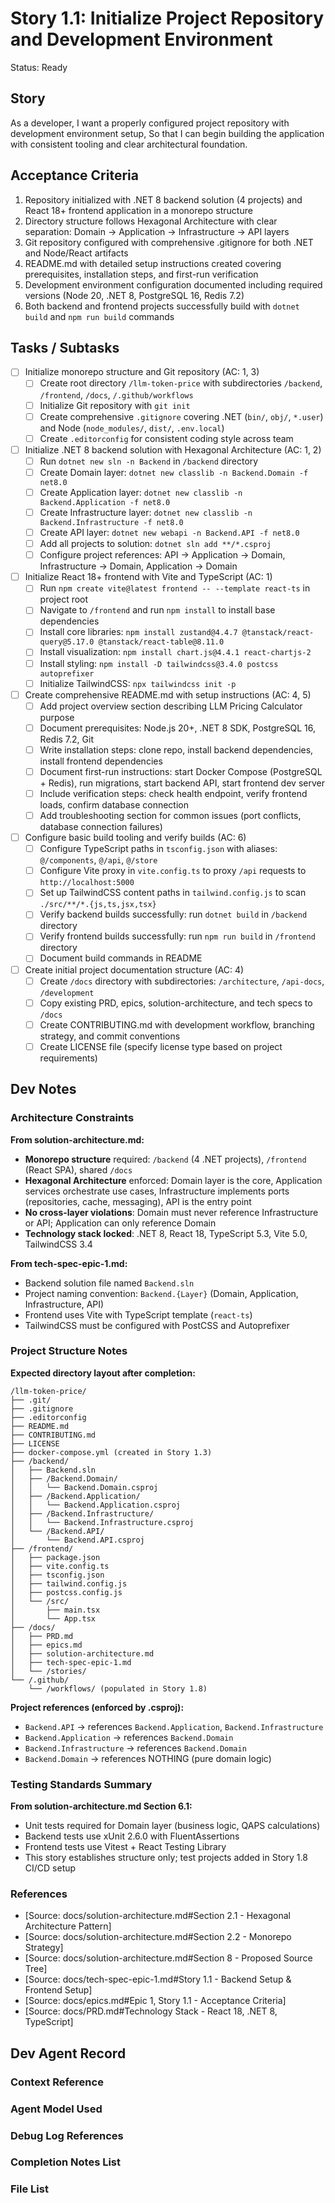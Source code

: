 # Story 1.1: Initialize Project Repository and Development Environment

Status: Ready

## Story

As a developer,
I want a properly configured project repository with development environment setup,
So that I can begin building the application with consistent tooling and clear architectural foundation.

## Acceptance Criteria

1. Repository initialized with .NET 8 backend solution (4 projects) and React 18+ frontend application in a monorepo structure
2. Directory structure follows Hexagonal Architecture with clear separation: Domain → Application → Infrastructure → API layers
3. Git repository configured with comprehensive .gitignore for both .NET and Node/React artifacts
4. README.md with detailed setup instructions created covering prerequisites, installation steps, and first-run verification
5. Development environment configuration documented including required versions (Node 20, .NET 8, PostgreSQL 16, Redis 7.2)
6. Both backend and frontend projects successfully build with `dotnet build` and `npm run build` commands

## Tasks / Subtasks

- [ ] Initialize monorepo structure and Git repository (AC: 1, 3)
  - [ ] Create root directory `/llm-token-price` with subdirectories `/backend`, `/frontend`, `/docs`, `/.github/workflows`
  - [ ] Initialize Git repository with `git init`
  - [ ] Create comprehensive `.gitignore` covering .NET (`bin/`, `obj/`, `*.user`) and Node (`node_modules/`, `dist/`, `.env.local`)
  - [ ] Create `.editorconfig` for consistent coding style across team

- [ ] Initialize .NET 8 backend solution with Hexagonal Architecture (AC: 1, 2)
  - [ ] Run `dotnet new sln -n Backend` in `/backend` directory
  - [ ] Create Domain layer: `dotnet new classlib -n Backend.Domain -f net8.0`
  - [ ] Create Application layer: `dotnet new classlib -n Backend.Application -f net8.0`
  - [ ] Create Infrastructure layer: `dotnet new classlib -n Backend.Infrastructure -f net8.0`
  - [ ] Create API layer: `dotnet new webapi -n Backend.API -f net8.0`
  - [ ] Add all projects to solution: `dotnet sln add **/*.csproj`
  - [ ] Configure project references: API → Application → Domain, Infrastructure → Domain, Application → Domain

- [ ] Initialize React 18+ frontend with Vite and TypeScript (AC: 1)
  - [ ] Run `npm create vite@latest frontend -- --template react-ts` in project root
  - [ ] Navigate to `/frontend` and run `npm install` to install base dependencies
  - [ ] Install core libraries: `npm install zustand@4.4.7 @tanstack/react-query@5.17.0 @tanstack/react-table@8.11.0`
  - [ ] Install visualization: `npm install chart.js@4.4.1 react-chartjs-2`
  - [ ] Install styling: `npm install -D tailwindcss@3.4.0 postcss autoprefixer`
  - [ ] Initialize TailwindCSS: `npx tailwindcss init -p`

- [ ] Create comprehensive README.md with setup instructions (AC: 4, 5)
  - [ ] Add project overview section describing LLM Pricing Calculator purpose
  - [ ] Document prerequisites: Node.js 20+, .NET 8 SDK, PostgreSQL 16, Redis 7.2, Git
  - [ ] Write installation steps: clone repo, install backend dependencies, install frontend dependencies
  - [ ] Document first-run instructions: start Docker Compose (PostgreSQL + Redis), run migrations, start backend API, start frontend dev server
  - [ ] Include verification steps: check health endpoint, verify frontend loads, confirm database connection
  - [ ] Add troubleshooting section for common issues (port conflicts, database connection failures)

- [ ] Configure basic build tooling and verify builds (AC: 6)
  - [ ] Configure TypeScript paths in `tsconfig.json` with aliases: `@/components`, `@/api`, `@/store`
  - [ ] Configure Vite proxy in `vite.config.ts` to proxy `/api` requests to `http://localhost:5000`
  - [ ] Set up TailwindCSS content paths in `tailwind.config.js` to scan `./src/**/*.{js,ts,jsx,tsx}`
  - [ ] Verify backend builds successfully: run `dotnet build` in `/backend` directory
  - [ ] Verify frontend builds successfully: run `npm run build` in `/frontend` directory
  - [ ] Document build commands in README

- [ ] Create initial project documentation structure (AC: 4)
  - [ ] Create `/docs` directory with subdirectories: `/architecture`, `/api-docs`, `/development`
  - [ ] Copy existing PRD, epics, solution-architecture, and tech specs to `/docs`
  - [ ] Create CONTRIBUTING.md with development workflow, branching strategy, and commit conventions
  - [ ] Create LICENSE file (specify license type based on project requirements)

## Dev Notes

### Architecture Constraints

**From solution-architecture.md:**
- **Monorepo structure** required: `/backend` (4 .NET projects), `/frontend` (React SPA), shared `/docs`
- **Hexagonal Architecture** enforced: Domain layer is the core, Application services orchestrate use cases, Infrastructure implements ports (repositories, cache, messaging), API is the entry point
- **No cross-layer violations**: Domain must never reference Infrastructure or API; Application can only reference Domain
- **Technology stack locked**: .NET 8, React 18, TypeScript 5.3, Vite 5.0, TailwindCSS 3.4

**From tech-spec-epic-1.md:**
- Backend solution file named `Backend.sln`
- Project naming convention: `Backend.{Layer}` (Domain, Application, Infrastructure, API)
- Frontend uses Vite with TypeScript template (`react-ts`)
- TailwindCSS must be configured with PostCSS and Autoprefixer

### Project Structure Notes

**Expected directory layout after completion:**
```
/llm-token-price/
├── .git/
├── .gitignore
├── .editorconfig
├── README.md
├── CONTRIBUTING.md
├── LICENSE
├── docker-compose.yml (created in Story 1.3)
├── /backend/
│   ├── Backend.sln
│   ├── /Backend.Domain/
│   │   └── Backend.Domain.csproj
│   ├── /Backend.Application/
│   │   └── Backend.Application.csproj
│   ├── /Backend.Infrastructure/
│   │   └── Backend.Infrastructure.csproj
│   └── /Backend.API/
│       └── Backend.API.csproj
├── /frontend/
│   ├── package.json
│   ├── vite.config.ts
│   ├── tsconfig.json
│   ├── tailwind.config.js
│   ├── postcss.config.js
│   └── /src/
│       ├── main.tsx
│       └── App.tsx
├── /docs/
│   ├── PRD.md
│   ├── epics.md
│   ├── solution-architecture.md
│   ├── tech-spec-epic-1.md
│   └── /stories/
└── /.github/
    └── /workflows/ (populated in Story 1.8)
```

**Project references (enforced by .csproj):**
- `Backend.API` → references `Backend.Application`, `Backend.Infrastructure`
- `Backend.Application` → references `Backend.Domain`
- `Backend.Infrastructure` → references `Backend.Domain`
- `Backend.Domain` → references NOTHING (pure domain logic)

### Testing Standards Summary

**From solution-architecture.md Section 6.1:**
- Unit tests required for Domain layer (business logic, QAPS calculations)
- Backend tests use xUnit 2.6.0 with FluentAssertions
- Frontend tests use Vitest + React Testing Library
- This story establishes structure only; test projects added in Story 1.8 CI/CD setup

### References

- [Source: docs/solution-architecture.md#Section 2.1 - Hexagonal Architecture Pattern]
- [Source: docs/solution-architecture.md#Section 2.2 - Monorepo Strategy]
- [Source: docs/solution-architecture.md#Section 8 - Proposed Source Tree]
- [Source: docs/tech-spec-epic-1.md#Story 1.1 - Backend Setup & Frontend Setup]
- [Source: docs/epics.md#Epic 1, Story 1.1 - Acceptance Criteria]
- [Source: docs/PRD.md#Technology Stack - React 18, .NET 8, TypeScript]

## Dev Agent Record

### Context Reference

<!-- Path(s) to story context XML will be added here by context workflow -->

### Agent Model Used

<!-- Agent model information will be populated during development -->

### Debug Log References

<!-- Debug logs will be added during development -->

### Completion Notes List

<!-- Completion notes will be added after story implementation -->

### File List

<!-- Modified/created files will be listed here after implementation -->
